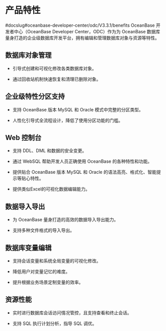 产品特性 
=========================
#docslug#oceanbase-developer-center/odc/V3.3.1/benefits
OceanBase 开发者中心（OceanBase Developer Center，ODC）作为为 OceanBase 数据库量身打造的企业级数据库开发平台，拥有编辑和管理数据库对象与资源等特性。

数据库对象管理 
----------------

* 引导式创建和可视化修改各类数据库对象。

  

* 通过回收站机制快速恢复和清理已删除对象。

  




企业级特性分区支持 
------------------

* 支持 OceanBase 版本 MySQL 和 Oracle 模式中完整的分区类型。

  

* 人性化引导式全流程设计，降低了使用分区功能的门槛。

  




Web 控制台 
----------------

* 支持 DDL、DML 和数据的安全变更。

  

* 通过 WebSQL 帮助开发人员正确使用 OceanBase 的各种特性和功能。

  

* 提供贴合 OceanBase 版本 MySQL 和 Oracle 的语法高亮、格式化、智能提示等贴心特性。

  

* 提供类似Excel的可视化数据编辑能力。

  




数据导入导出 
---------------

* 为 OceanBase 量身打造的高效的数据导入导出能力。

  

* 支持多种文件格式的导入导出。

  




数据库变量编辑 
----------------

* 支持会话变量和系统全局变量的可视化修改。

  

* 降低用户对变量记忆的难度。

  

* 提升根据业务场景定制变量的效率。

  




资源性能 
-------------

* 实时进行数据库会话访问情况管控，且支持查看和终止会话。

  

* 支持 SQL 执行计划分析，指导 SQL 调优。

  



